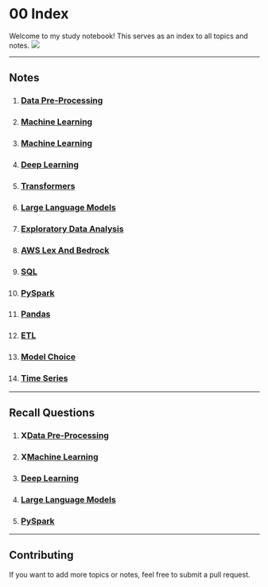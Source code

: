 # 00 Index

Welcome to my study notebook! This serves as an index to all topics and notes.
<img src="https://media1.tenor.com/m/hTE7x1-avYIAAAAC/bear-hello.gif">

---

## Notes
1. ### [Data Pre-Processing](Notes/DataPreProcessing.md)
2. ### [Machine Learning](Notes/MachineLearning.md)
3. ### [Machine Learning](Notes/Statistics.md)
4. ### [Deep Learning](Notes/DeepLearning.md)
5. ### [Transformers](Notes/Transformers.md)
6. ### [Large Language Models](Notes/LLM.md)
7. ### [Exploratory Data Analysis](Notes/ExploratoryDataAnalysis.md)
8. ### [AWS Lex And Bedrock](Notes/AWSLexAndBedrock.md)
9. ### [SQL](Notes/8_SQL.md)
10. ### [PySpark](Notes/9_PySpark.md)
11. ### [Pandas](Notes/10_pandas.md)
12. ### [ETL](Notes/11_ETL.md)
13. ### [Model Choice](Notes/12_Model_Choice.md)
14. ### [Time Series](Notes/13_Time_Series.md)

---

## Recall Questions

1. ### X[Data Pre-Processing](Notes/DataPreProcessing.md)
2. ### X[Machine Learning](Notes/MachineLearning.md)
3. ### [Deep Learning](Recall/3_DeepLearning_Recall.md)
4. ### [Large Language Models](Recall/5_LLM_Recall.md)
9. ### [PySpark](Recall/9_PySpark_Recall.md) 
---

## Contributing

If you want to add more topics or notes, feel free to submit a pull request.
